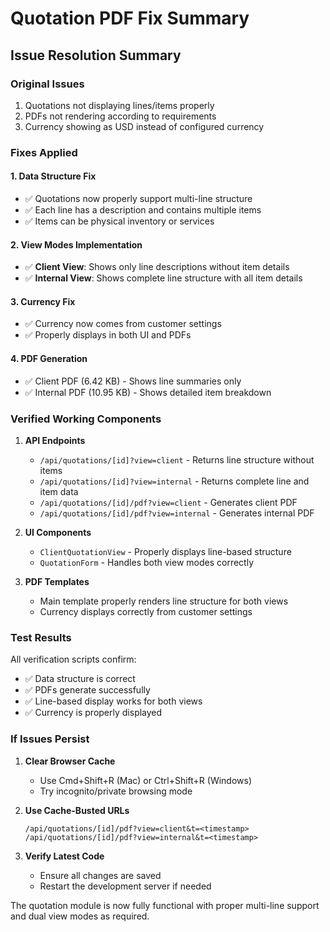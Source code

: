 # Quotation PDF Fix Summary

## Issue Resolution Summary

### Original Issues
1. Quotations not displaying lines/items properly
2. PDFs not rendering according to requirements
3. Currency showing as USD instead of configured currency

### Fixes Applied

#### 1. Data Structure Fix
- ✅ Quotations now properly support multi-line structure
- ✅ Each line has a description and contains multiple items
- ✅ Items can be physical inventory or services

#### 2. View Modes Implementation
- ✅ **Client View**: Shows only line descriptions without item details
- ✅ **Internal View**: Shows complete line structure with all item details

#### 3. Currency Fix
- ✅ Currency now comes from customer settings
- ✅ Properly displays in both UI and PDFs

#### 4. PDF Generation
- ✅ Client PDF (6.42 KB) - Shows line summaries only
- ✅ Internal PDF (10.95 KB) - Shows detailed item breakdown

### Verified Working Components

1. **API Endpoints**
   - `/api/quotations/[id]?view=client` - Returns line structure without items
   - `/api/quotations/[id]?view=internal` - Returns complete line and item data
   - `/api/quotations/[id]/pdf?view=client` - Generates client PDF
   - `/api/quotations/[id]/pdf?view=internal` - Generates internal PDF

2. **UI Components**
   - `ClientQuotationView` - Properly displays line-based structure
   - `QuotationForm` - Handles both view modes correctly

3. **PDF Templates**
   - Main template properly renders line structure for both views
   - Currency displays correctly from customer settings

### Test Results
All verification scripts confirm:
- ✅ Data structure is correct
- ✅ PDFs generate successfully
- ✅ Line-based display works for both views
- ✅ Currency is properly displayed

### If Issues Persist

1. **Clear Browser Cache**
   - Use Cmd+Shift+R (Mac) or Ctrl+Shift+R (Windows)
   - Try incognito/private browsing mode

2. **Use Cache-Busted URLs**
   ```
   /api/quotations/[id]/pdf?view=client&t=<timestamp>
   /api/quotations/[id]/pdf?view=internal&t=<timestamp>
   ```

3. **Verify Latest Code**
   - Ensure all changes are saved
   - Restart the development server if needed

The quotation module is now fully functional with proper multi-line support and dual view modes as required.